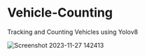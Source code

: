 # Vehicle-Counting


Tracking and Counting Vehicles using Yolov8

![Screenshot 2023-11-27 142413](https://github.com/BergerPerkins/Vehicle-Counting/assets/102247955/aaf77ac2-c241-4b44-a31b-f497e3cd0a16)
